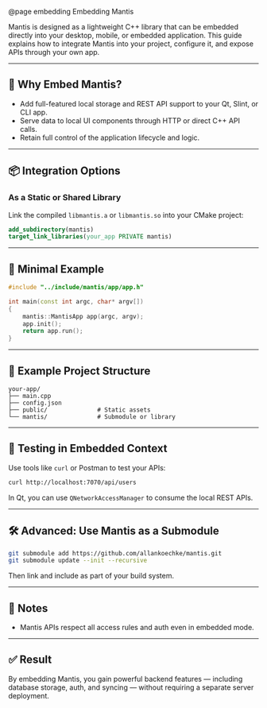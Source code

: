@page embedding Embedding Mantis

Mantis is designed as a lightweight C++ library that can be embedded directly into your desktop, mobile, or embedded application. This guide explains how to integrate Mantis into your project, configure it, and expose APIs through your own app.

---

## 🔧 Why Embed Mantis?

- Add full-featured local storage and REST API support to your Qt, Slint, or CLI app.
- Serve data to local UI components through HTTP or direct C++ API calls.
- Retain full control of the application lifecycle and logic.

---

## 📦 Integration Options

### **As a Static or Shared Library**
Link the compiled `libmantis.a` or `libmantis.so` into your CMake project:

```cmake
add_subdirectory(mantis)
target_link_libraries(your_app PRIVATE mantis)
```

---

## 🧱 Minimal Example

```cpp
#include "../include/mantis/app/app.h"

int main(const int argc, char* argv[])
{
    mantis::MantisApp app(argc, argv);
    app.init();
    return app.run();
}
```

---

## 📂 Example Project Structure

```
your-app/
├── main.cpp
├── config.json
├── public/              # Static assets
└── mantis/              # Submodule or library
```

---

## 🧪 Testing in Embedded Context

Use tools like `curl` or Postman to test your APIs:

```bash
curl http://localhost:7070/api/users
```

In Qt, you can use `QNetworkAccessManager` to consume the local REST APIs.

---

## 🛠️ Advanced: Use Mantis as a Submodule

```bash
git submodule add https://github.com/allankoechke/mantis.git
git submodule update --init --recursive
```

Then link and include as part of your build system.

---

## 📌 Notes

- Mantis APIs respect all access rules and auth even in embedded mode.

---

## ✅ Result

By embedding Mantis, you gain powerful backend features — including database storage, auth, and syncing — without requiring a separate server deployment.

